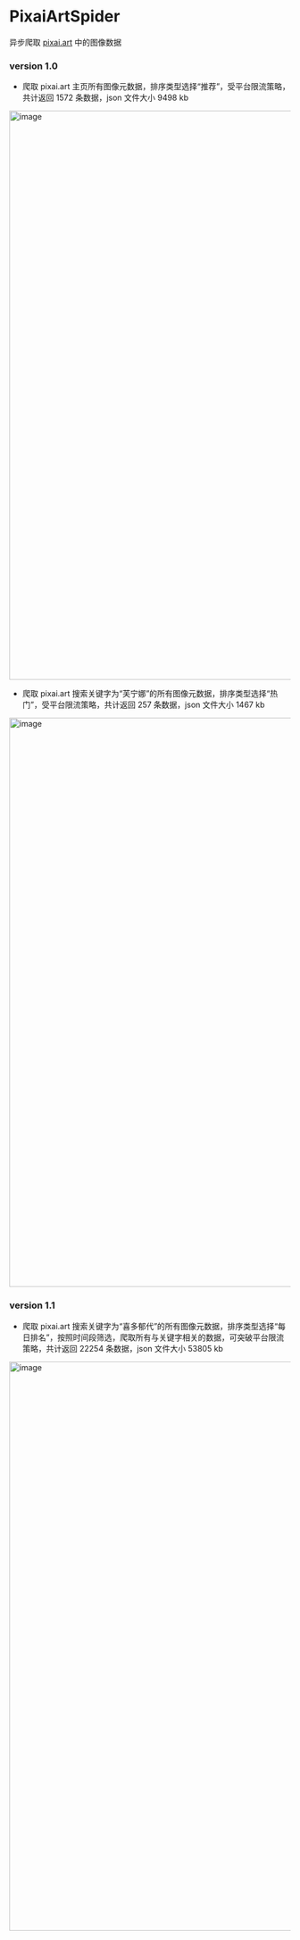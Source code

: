 # PixaiArtSpider
异步爬取 [pixai.art](https://pixai.art/zh) 中的图像数据

### version 1.0
- 爬取 pixai.art 主页所有图像元数据，排序类型选择“推荐”，受平台限流策略，共计返回 1572 条数据，json 文件大小 9498 kb
<img width="1920" height="1020" alt="image" src="https://github.com/user-attachments/assets/c219cbdc-6397-4825-80f5-c5123f77338f" />

- 爬取 pixai.art 搜索关键字为“芙宁娜”的所有图像元数据，排序类型选择“热门”，受平台限流策略，共计返回 257 条数据，json 文件大小 1467 kb
<img width="1920" height="1020" alt="image" src="https://github.com/user-attachments/assets/391a185b-e599-4052-8a51-60561f0e24ac" />

### version 1.1
- 爬取 pixai.art 搜索关键字为“喜多郁代”的所有图像元数据，排序类型选择“每日排名”，按照时间段筛选，爬取所有与关键字相关的数据，可突破平台限流策略，共计返回 22254 条数据，json 文件大小 53805 kb
<img width="1920" height="1020" alt="image" src="https://github.com/user-attachments/assets/61f242ec-4e51-4ce8-98a1-d29c5ec6073c" />

